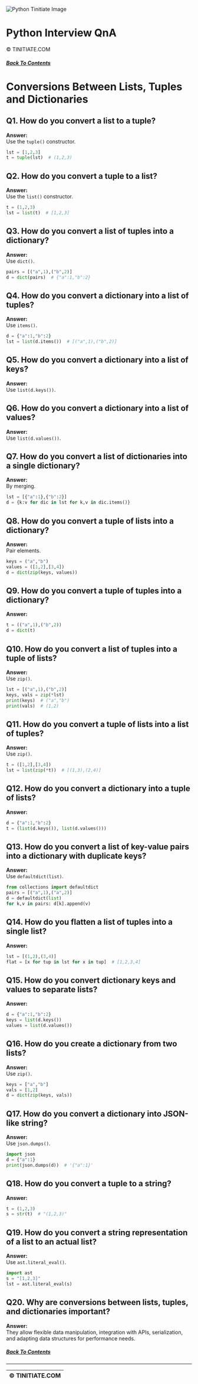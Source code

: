 ![Python Tinitiate Image](../python_tinitiate.png)

# Python Interview QnA
&copy; TINITIATE.COM

##### [Back To Contents](./README.md)

# Conversions Between Lists, Tuples and Dictionaries

## Q1. How do you convert a list to a tuple?
**Answer:**  
Use the `tuple()` constructor.  
```python
lst = [1,2,3]
t = tuple(lst)  # (1,2,3)
```

## Q2. How do you convert a tuple to a list?
**Answer:**  
Use the `list()` constructor.  
```python
t = (1,2,3)
lst = list(t)  # [1,2,3]
```

## Q3. How do you convert a list of tuples into a dictionary?
**Answer:**  
Use `dict()`.  
```python
pairs = [("a",1),("b",2)]
d = dict(pairs)  # {"a":1,"b":2}
```

## Q4. How do you convert a dictionary into a list of tuples?
**Answer:**  
Use `items()`.  
```python
d = {"a":1,"b":2}
lst = list(d.items())  # [("a",1),("b",2)]
```

## Q5. How do you convert a dictionary into a list of keys?
**Answer:**  
Use `list(d.keys())`.

## Q6. How do you convert a dictionary into a list of values?
**Answer:**  
Use `list(d.values())`.

## Q7. How do you convert a list of dictionaries into a single dictionary?
**Answer:**  
By merging.  
```python
lst = [{"a":1},{"b":2}]
d = {k:v for dic in lst for k,v in dic.items()}
```

## Q8. How do you convert a tuple of lists into a dictionary?
**Answer:**  
Pair elements.  
```python
keys = ("a","b")
values = ([1,2],[3,4])
d = dict(zip(keys, values))
```

## Q9. How do you convert a tuple of tuples into a dictionary?
**Answer:**  
```python
t = (("a",1),("b",2))
d = dict(t)
```

## Q10. How do you convert a list of tuples into a tuple of lists?
**Answer:**  
Use `zip()`.  
```python
lst = [("a",1),("b",2)]
keys, vals = zip(*lst)
print(keys)  # ("a","b")
print(vals)  # (1,2)
```

## Q11. How do you convert a tuple of lists into a list of tuples?
**Answer:**  
Use `zip()`.  
```python
t = ([1,2],[3,4])
lst = list(zip(*t))  # [(1,3),(2,4)]
```

## Q12. How do you convert a dictionary into a tuple of lists?
**Answer:**  
```python
d = {"a":1,"b":2}
t = (list(d.keys()), list(d.values()))
```

## Q13. How do you convert a list of key-value pairs into a dictionary with duplicate keys?
**Answer:**  
Use `defaultdict(list)`.  
```python
from collections import defaultdict
pairs = [("a",1),("a",2)]
d = defaultdict(list)
for k,v in pairs: d[k].append(v)
```

## Q14. How do you flatten a list of tuples into a single list?
**Answer:**  
```python
lst = [(1,2),(3,4)]
flat = [x for tup in lst for x in tup]  # [1,2,3,4]
```

## Q15. How do you convert dictionary keys and values to separate lists?
**Answer:**  
```python
d = {"a":1,"b":2}
keys = list(d.keys())
values = list(d.values())
```

## Q16. How do you create a dictionary from two lists?
**Answer:**  
Use `zip()`.  
```python
keys = ["a","b"]
vals = [1,2]
d = dict(zip(keys, vals))
```

## Q17. How do you convert a dictionary into JSON-like string?
**Answer:**  
Use `json.dumps()`.  
```python
import json
d = {"a":1}
print(json.dumps(d))  # '{"a":1}'
```

## Q18. How do you convert a tuple to a string?
**Answer:**  
```python
t = (1,2,3)
s = str(t)  # "(1,2,3)"
```

## Q19. How do you convert a string representation of a list to an actual list?
**Answer:**  
Use `ast.literal_eval()`.  
```python
import ast
s = "[1,2,3]"
lst = ast.literal_eval(s)
```

## Q20. Why are conversions between lists, tuples, and dictionaries important?
**Answer:**  
They allow flexible data manipulation, integration with APIs, serialization, and adapting data structures for performance needs.

##### [Back To Contents](./README.md)
***
| &copy; TINITIATE.COM |
|----------------------|
